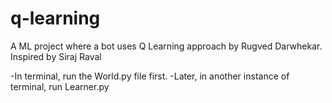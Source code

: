 # q-learning
A ML project where a bot uses Q Learning approach by Rugved Darwhekar. 
Inspired by Siraj Raval

-In terminal, run the World.py file first.
-Later, in another instance of terminal, run Learner.py

